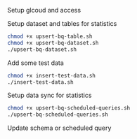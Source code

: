 
Setup glcoud and access

Setup dataset and tables for statistics

```bash
chmod +x upsert-bq-table.sh
chmod +x upsert-bq-dataset.sh
./upsert-bq-dataset.sh
```

Add some test data

```bash
chmod +x insert-test-data.sh
./insert-test-data.sh
```

Setup data sync for statistics

```bash
chmod +x upsert-bq-scheduled-queries.sh
./upsert-bq-scheduled-queries.sh
```

Update schema or scheduled query
